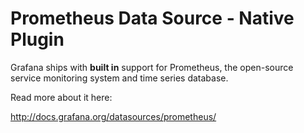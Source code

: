 # Prometheus Data Source - Native Plugin

Grafana ships with **built in** support for Prometheus, the open-source service monitoring system and time series database.

Read more about it here:

<http://docs.grafana.org/datasources/prometheus/>
